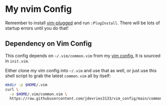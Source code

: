 # My nvim Config

Remember to install [vim-plugged](https://github.com/junegunn/vim-plug)
and run `:PlugInstall`. There will be lots of startup errors until you do that!

## Dependency on Vim Config

This config depends on `~/.vim/common.vim` from my
[vim config.](https://github.com/jdevries3133/vim_config)
It is sourced in `init.vim`.

Either clone my vim config into `~/.vim` and use that as well,
or just use this shell script to grab the latest `common.vim` all by itself:

```bash
mkdir -p $HOME/.vim
curl \
  -o $HOME/.vim/common.vim \
  https://raw.githubusercontent.com/jdevries3133/vim_config/main/common.vim
```
